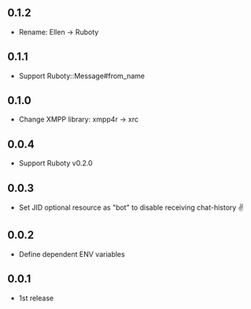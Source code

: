 ## 0.1.2
* Rename: Ellen -> Ruboty

## 0.1.1
* Support Ruboty::Message#from_name

## 0.1.0
* Change XMPP library: xmpp4r -> xrc

## 0.0.4
* Support Ruboty v0.2.0

## 0.0.3
* Set JID optional resource as "bot" to disable receiving chat-history :v:

## 0.0.2
* Define dependent ENV variables

## 0.0.1
* 1st release
